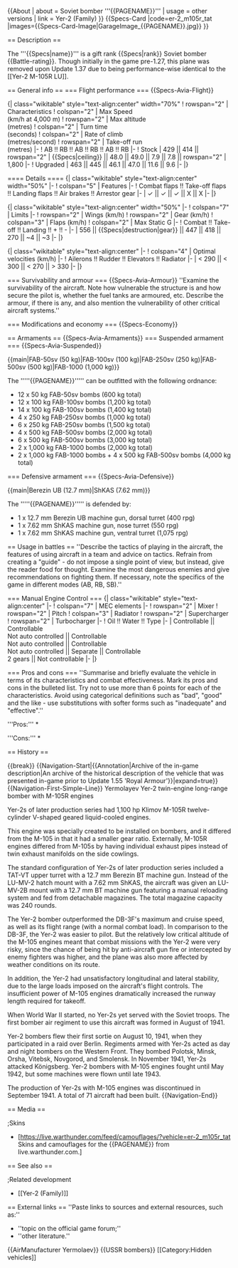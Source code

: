 {{About
| about = Soviet bomber '''{{PAGENAME}}'''
| usage = other versions
| link = Yer-2 (Family)
}}
{{Specs-Card
|code=er-2_m105r_tat
|images={{Specs-Card-Image|GarageImage_{{PAGENAME}}.jpg}}
}}

== Description ==
<!-- ''In the description, the first part should be about the history of and the creation and combat usage of the aircraft, as well as its key features. In the second part, tell the reader about the aircraft in the game. Insert a screenshot of the vehicle, so that if the novice player does not remember the vehicle by name, he will immediately understand what kind of vehicle the article is talking about.'' -->
The '''{{Specs|name}}''' is a gift rank {{Specs|rank}} Soviet bomber {{Battle-rating}}. Though initially in the game pre-1.27, this plane was removed upon Update 1.37 due to being performance-wise identical to the [[Yer-2 M-105R LU]].

== General info ==
=== Flight performance ===
{{Specs-Avia-Flight}}
<!-- ''Describe how the aircraft behaves in the air. Speed, manoeuvrability, acceleration and allowable loads - these are the most important characteristics of the vehicle.'' -->

{| class="wikitable" style="text-align:center" width="70%"
! rowspan="2" | Characteristics
! colspan="2" | Max Speed<br>(km/h at 4,000 m)
! rowspan="2" | Max altitude<br>(metres)
! colspan="2" | Turn time<br>(seconds)
! colspan="2" | Rate of climb<br>(metres/second)
! rowspan="2" | Take-off run<br>(metres)
|-
! AB !! RB !! AB !! RB !! AB !! RB
|-
! Stock
| 429 || 414 || rowspan="2" | {{Specs|ceiling}} || 48.0 || 49.0 || 7.9 || 7.8 || rowspan="2" | 1,800
|-
! Upgraded
| 463 || 445 || 46.1 || 47.0 || 11.6 || 9.6
|-
|}

==== Details ====
{| class="wikitable" style="text-align:center" width="50%"
|-
! colspan="5" | Features
|-
! Combat flaps !! Take-off flaps !! Landing flaps !! Air brakes !! Arrestor gear
|-
| ✓ || ✓ || ✓ || X || X     <!-- ✓ -->
|-
|}

{| class="wikitable" style="text-align:center" width="50%"
|-
! colspan="7" | Limits
|-
! rowspan="2" | Wings (km/h)
! rowspan="2" | Gear (km/h)
! colspan="3" | Flaps (km/h)
! colspan="2" | Max Static G
|-
! Combat !! Take-off !! Landing !! + !! -
|-
| 556 <!-- {{Specs|destruction|body}} --> || {{Specs|destruction|gear}} || 447 || 418 || 270 || ~4 || ~3
|-
|}

{| class="wikitable" style="text-align:center"
|-
! colspan="4" | Optimal velocities (km/h)
|-
! Ailerons !! Rudder !! Elevators !! Radiator
|-
| < 290 || < 300 || < 270 || > 330
|-
|}

=== Survivability and armour ===
{{Specs-Avia-Armour}}
''Examine the survivability of the aircraft. Note how vulnerable the structure is and how secure the pilot is, whether the fuel tanks are armoured, etc. Describe the armour, if there is any, and also mention the vulnerability of other critical aircraft systems.''

=== Modifications and economy ===
{{Specs-Economy}}

== Armaments ==
{{Specs-Avia-Armaments}}
=== Suspended armament ===
{{Specs-Avia-Suspended}}
<!-- ''Describe the aircraft's suspended armament: additional cannons under the wings, bombs, rockets and torpedoes. This section is especially important for bombers and attackers. If there is no suspended weaponry remove this subsection.'' -->
{{main|FAB-50sv (50 kg)|FAB-100sv (100 kg)|FAB-250sv (250 kg)|FAB-500sv (500 kg)|FAB-1000 (1,000 kg)}}

The '''''{{PAGENAME}}''''' can be outfitted with the following ordnance:

* 12 x 50 kg FAB-50sv bombs (600 kg total)
* 12 x 100 kg FAB-100sv bombs (1,200 kg total)
* 14 x 100 kg FAB-100sv bombs (1,400 kg total)
* 4 x 250 kg FAB-250sv bombs (1,000 kg total)
* 6 x 250 kg FAB-250sv bombs (1,500 kg total)
* 4 x 500 kg FAB-500sv bombs (2,000 kg total)
* 6 x 500 kg FAB-500sv bombs (3,000 kg total)
* 2 x 1,000 kg FAB-1000 bombs (2,000 kg total)
* 2 x 1,000 kg FAB-1000 bombs + 4 x 500 kg FAB-500sv bombs (4,000 kg total)

=== Defensive armament ===
{{Specs-Avia-Defensive}}
<!-- ''Defensive armament with turret machine guns or cannons, crewed by gunners. Examine the number of gunners and what belts or drums are better to use. If defensive weaponry is not available, remove this subsection.'' -->
{{main|Berezin UB (12.7 mm)|ShKAS (7.62 mm)}}

The '''''{{PAGENAME}}''''' is defended by:

* 1 x 12.7 mm Berezin UB machine gun, dorsal turret (400 rpg)
* 1 x 7.62 mm ShKAS machine gun, nose turret (550 rpg)
* 1 x 7.62 mm ShKAS machine gun, ventral turret (1,075 rpg)

== Usage in battles ==
''Describe the tactics of playing in the aircraft, the features of using aircraft in a team and advice on tactics. Refrain from creating a "guide" - do not impose a single point of view, but instead, give the reader food for thought. Examine the most dangerous enemies and give recommendations on fighting them. If necessary, note the specifics of the game in different modes (AB, RB, SB).''

=== Manual Engine Control ===
{| class="wikitable" style="text-align:center"
|-
! colspan="7" | MEC elements
|-
! rowspan="2" | Mixer
! rowspan="2" | Pitch
! colspan="3" | Radiator
! rowspan="2" | Supercharger
! rowspan="2" | Turbocharger
|-
! Oil !! Water !! Type
|-
| Controllable || Controllable<br>Not auto controlled || Controllable<br>Not auto controlled || Controllable<br>Not auto controlled || Separate || Controllable<br>2 gears || Not controllable
|-
|}

=== Pros and cons ===
''Summarise and briefly evaluate the vehicle in terms of its characteristics and combat effectiveness. Mark its pros and cons in the bulleted list. Try not to use more than 6 points for each of the characteristics. Avoid using categorical definitions such as "bad", "good" and the like - use substitutions with softer forms such as "inadequate" and "effective".''

'''Pros:'''
*

'''Cons:'''
*

== History ==
<!-- ''Describe the history of the creation and combat usage of the aircraft in more detail than in the introduction. If the historical reference turns out to be too long, take it to a separate article, taking a link to the article about the vehicle and adding a block "/History" (example: <nowiki>https://wiki.warthunder.com/(Vehicle-name)/History</nowiki>) and add a link to it here using the <code>main</code> template. Be sure to reference text and sources by using <code><nowiki><ref></ref></nowiki></code>, as well as adding them at the end of the article with <code><nowiki><references /></nowiki></code>. This section may also include the vehicle's dev blog entry (if applicable) and the in-game encyclopedia description (under <code><nowiki>=== In-game description ===</nowiki></code>, also if applicable).'' -->

{{break}}
{{Navigation-Start|{{Annotation|Archive of the in-game description|An archive of the historical description of the vehicle that was presented in-game prior to Update 1.55 'Royal Armour'}}|expand=true}}
{{Navigation-First-Simple-Line}}
Yermolayev Yer-2 twin-engine long-range bomber with M-105R engines

Yer-2s of later production series had 1,100 hp Klimov M-105R twelve-cylinder V-shaped geared liquid-cooled engines.

This engine was specially created to be installed on bombers, and it differed from the M-105 in that it had a smaller gear ratio. Externally, M-105R engines differed from M-105s by having individual exhaust pipes instead of twin exhaust manifolds on the side cowlings.

The standard configuration of Yer-2s of later production series included a TAT-VT upper turret with a 12.7 mm Berezin BT machine gun. Instead of the LU-MV-2 hatch mount with a 7.62 mm ShKAS, the aircraft was given an LU-MV-2B mount with a 12.7 mm BT machine gun featuring a manual reloading system and fed from detachable magazines. The total magazine capacity was 240 rounds.

The Yer-2 bomber outperformed the DB-3F's maximum and cruise speed, as well as its flight range (with a normal combat load). In comparison to the DB-3F, the Yer-2 was easier to pilot. But the relatively low critical altitude of the M-105 engines meant that combat missions with the Yer-2 were very risky, since the chance of being hit by anti-aircraft gun fire or intercepted by enemy fighters was higher, and the plane was also more affected by weather conditions on its route.

In addition, the Yer-2 had unsatisfactory longitudinal and lateral stability, due to the large loads imposed on the aircraft's flight controls. The insufficient power of M-105 engines dramatically increased the runway length required for takeoff.

When World War II started, no Yer-2s yet served with the Soviet troops. The first bomber air regiment to use this aircraft was formed in August of 1941.

Yer-2 bombers flew their first sortie on August 10, 1941, when they participated in a raid over Berlin. Regiments armed with Yer-2s acted as day and night bombers on the Western Front. They bombed Polotsk, Minsk, Orsha, Vitebsk, Novgorod, and Smolensk. In November 1941, Yer-2s attacked Königsberg. Yer-2 bombers with M-105 engines fought until May 1942, but some machines were flown until late 1943.

The production of Yer-2s with M-105 engines was discontinued in September 1941. A total of 71 aircraft had been built.
{{Navigation-End}}

== Media ==
<!-- ''Excellent additions to the article would be video guides, screenshots from the game, and photos.'' -->

;Skins
* [https://live.warthunder.com/feed/camouflages/?vehicle=er-2_m105r_tat Skins and camouflages for the {{PAGENAME}} from live.warthunder.com.]

== See also ==
<!-- ''Links to the articles on the War Thunder Wiki that you think will be useful for the reader, for example:''
* ''reference to the series of the aircraft;''
* ''links to approximate analogues of other nations and research trees.'' -->

;Related development
* [[Yer-2 (Family)]]

== External links ==
''Paste links to sources and external resources, such as:''
* ''topic on the official game forum;''
* ''other literature.''

{{AirManufacturer Yermolaev}}
{{USSR bombers}}
[[Category:Hidden vehicles]]